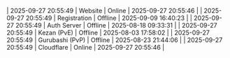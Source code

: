 | 2025-09-27 20:55:49 | Website | Online | 2025-09-27 20:55:46 |
| 2025-09-27 20:55:49 | Registration | Offline | 2025-09-09 16:40:23 |
| 2025-09-27 20:55:49 | Auth Server | Offline | 2025-08-18 09:33:31 |
| 2025-09-27 20:55:49 | Kezan (PvE) | Offline | 2025-08-03 17:58:02 |
| 2025-09-27 20:55:49 | Gurubashi (PvP) | Offline | 2025-08-23 21:44:06 |
| 2025-09-27 20:55:49 | Cloudflare | Online | 2025-09-27 20:55:46 |
